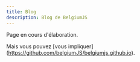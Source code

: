 ```yaml
---
title: Blog
description: Blog de BelgiumJS
---
```


Page en cours d'élaboration.

Mais vous pouvez [vous impliquer] (https://github.com/belgiumJS/belgiumjs.github.io).
